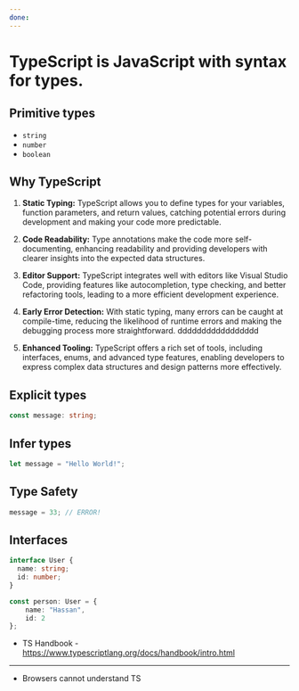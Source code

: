 ```yaml
---
done:
---
```


# TypeScript is **JavaScript with syntax for types.**

## Primitive types
- `string`
- `number`
- `boolean`

## Why TypeScript
1. **Static Typing:** TypeScript allows you to define types for your variables, function parameters, and return values, catching potential errors during development and making your code more predictable.
    
2. **Code Readability:** Type annotations make the code more self-documenting, enhancing readability and providing developers with clearer insights into the expected data structures.
    
3. **Editor Support:** TypeScript integrates well with editors like Visual Studio Code, providing features like autocompletion, type checking, and better refactoring tools, leading to a more efficient development experience.
    
4. **Early Error Detection:** With static typing, many errors can be caught at compile-time, reducing the likelihood of runtime errors and making the debugging process more straightforward.
    ddddddddddddddddd
5. **Enhanced Tooling:** TypeScript offers a rich set of tools, including interfaces, enums, and advanced type features, enabling developers to express complex data structures and design patterns more effectively.

## Explicit types
```ts
const message: string;
```

## Infer types
```ts
let message = "Hello World!";
```

## Type Safety
```ts
message = 33; // ERROR!
```

## Interfaces
```ts
interface User {
  name: string;
  id: number;
}

const person: User = {
	name: "Hassan",
	id: 2
};
```

- TS Handbook - https://www.typescriptlang.org/docs/handbook/intro.html

---
- Browsers cannot understand TS